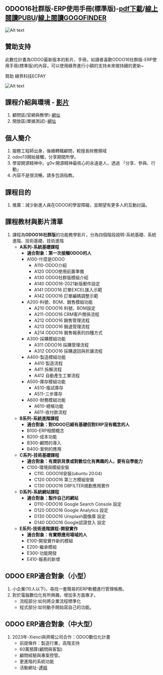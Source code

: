 ## ODOO16社群版-ERP使用手冊(標準版)-[pdf下載](https://drive.google.com/file/d/1BK-W7hcTOHhNQykPY_NMaoqMED1ID3An/view?usp=share_link)/[線上閱讀PUBU](https://www.pubu.com.tw/ebook/346864)/[線上閱讀GOGOFINDER](https://www.gogofinder.com.tw/book/content.php?id=11130)
![Alt text](https://github.com/ksharry/odoo-repository/blob/main/pic/99.png?raw=true)

## 贊助支持
此數位計畫為ODOO最新版本的影片、手冊，如讀者喜歡ODOO16社群版-ERP使用手冊(標準版)的內容，可以使用綠界進行小額的支持未來做持續的更新~

贊助
綠界科技ECPAY

![Alt text](https://payment.ecpay.com.tw/Upload/QRCode/202303/QRCode_75a0987d-653a-42b3-b634-801a0780dd39.png)



## 課程介紹與環境 - [影片](https://www.youtube.com/watch?v=mEKNlfYX2oc&t=267s)
1. 顧問區(官網與教學)-[網址](https://consultant.xienci.com)
2. 開放區(單據測試)-[網址](https://runbot.xienci.com)
## 個人簡介
1. 服務工程師出身，後續轉職顧問，較擅長財務領域
2. odoo13開始接觸，分享期間所學。
3. 學習開源精神中。g0v:開源精神最核心的永遠是人，透過 「分享、參與、行動」
4. 內容不是很流暢，請多包涵指教。

## 課程目的
1. 推廣：減少新進人員在ODOO的學習障礙，並期望有更多人的互動討論。

## 課程教材與影片清單
1. 課程為**ODOO16社群版**的功能教學影片，分為四個階段說明-系統基礎、系統進階、技術基礎、技術進階
   + **A系列-系統基礎課程**
     + **適合對象：第一次接觸ODOO的人**
     + A100-什麼是ODOO
       + A110-ODOO介紹
       + A120 ODOO使用前置準備
       + A130 ODOO社群版模組介紹
       + A140 ODOO16-2021新版郵件設定
       + A141 ODOO16 訂單EXCEL匯入示範
       + A142 ODOO16 訂單編碼調整示範
     + A200-料號、BOM、銷售模組功能
       + A210 ODOO16 料號、BOM設定
       + A211-ODOO16 CRM客戶關係流程
       + A212 ODOO16 銷售管理流程
       + A213 ODOO16 銷退管理流程
       + A214 ODOO16 銷售報表的四種方式
     + A300-採購模組功能
       + A311 ODOO16 採購管理流程
       + A312 ODOO16 採購退回與折讓流程
     + A400-製造模組功能
       + A410 製造流程
       + A411 拆解流程
       + A412 自動產生工單流程
     + A500-庫存模組功能
       + A510-複試庫存
       + A511-三步庫存
     + A600-財務模組功能
       + A610-總帳功能
       + A611-收付款流程
   + **B系列-系統進階課程**
     + **適合對象：對ODOO已經有基礎但對ERP沒有概念的人**
     + B100-ERP相關概念
     + B200-成本功能
     + B300-顧問的導入
     + B400-案例的應用
   + **C系列-技術基礎課程**
     + **適合對象：有資訊背景或對數位化有興趣的人，要有自學能力**
     + C100-環境與模組安裝
       + C110. ODOO16安裝(ubuntu 20.04)
       + C120 ODOO16 第三方模組安裝
       + C130 ODOO16 DBFILTER規劃應用實作
   + **D系列-系統網站課程**
     + **適合對象：製作自己的網站**
       + D110-ODOO16 Google Search Console 設定
       + D120 ODOO16 Google Analytics 設定
       + D130 ODOO16 Unsplash圖像庫 設定
       + D140 ODOO16 Google認證登入 設定
   + **E系列-技術進階課程-開發實作**
     + **適合對象：有實際應用場域的人**
     + E100-開發實作新的模組
     + E200-繼承模組
     + E300-功能開發
     + E410-報表的新增

## ODOO ERP適合對象（小型）
1. 小企業(10人以下)，尋找一套簡易的ERP軟體進行管理帳務。
2. 對於電腦數位化有所興趣，增加多方面專才。
   + 流程部分:如何將企業流程標準化
   + 程式部分:如何動手開始寫自己的功能。

## ODOO ERP適合對象（中大型）
1. 2023年-Xienci與齊暘公司合作：ODOO數位化計畫
   + 前提條件：製造行業，高階支持
   + 60萬預算(顧問與客製)
   + 顧問經驗與專案控管。
   + 更進階的系統功能
   + 活動網址-[連結](https://consultant.xienci.com/blog/xienci-9/a000-odoo-2023-2)
